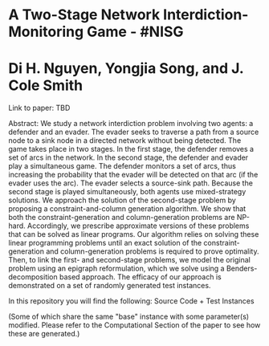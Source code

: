 # A Two-Stage Network Interdiction-Monitoring Game - #NISG
# Di H. Nguyen, Yongjia Song, and J. Cole Smith

Link to paper: TBD

Abstract: We study a network interdiction problem involving two agents: a defender and an evader. 
The evader seeks to traverse a path from a source node to a sink node in a directed network without being detected. 
The game takes place in two stages. In the first stage, the defender removes a set of arcs in the network. 
In the second stage, the defender and evader play a simultaneous game. 
The defender monitors a set of arcs, thus increasing the probability that the evader will be detected on that arc (if the evader uses the arc). 
The evader selects a source-sink path. 
Because the second stage is played simultaneously, both agents use mixed-strategy solutions. 
We approach the solution of the second-stage problem by proposing a constraint-and-column generation algorithm. 
We show that both the constraint-generation and column-generation problems are NP-hard. 
Accordingly, we prescribe approximate versions of these problems that can be solved as linear programs. 
Our algorithm relies on solving these linear programming problems until an exact solution of the constraint-generation and column-generation problems is required to prove optimality. 
Then, to link the first- and second-stage problems, we model the original problem using an epigraph reformulation, which we solve using a Benders-decomposition based approach. 
The efficacy of our approach is demonstrated on a set of randomly generated test instances.


In this repository you will find the following: Source Code + Test Instances 

(Some of which share the same "base" instance with some parameter(s) modified. Please refer to the Computational Section of the paper to see how these are generated.)


